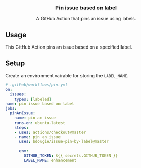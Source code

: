 <h3 align="center">Pin issue based on label</h3>
<p align="center">A GitHub Action that pins an issue using labels.<p>

## Usage

This GitHub Action pins an issue based on a specified label. 


## Setup

Create an environment vairable for storing the `LABEL_NAME`.

```yml
# .github/workflows/pin.yml 
on: 
  issues:
    types: [labeled]
name: pin issue based on label
jobs:
  pinAnIssue:
    name: pin an issue
    runs-on: ubuntu-latest
    steps:
    - uses: actions/checkout@master
    - name: pin an issue
      uses: bdougie/issue-pin-by-label@master

      env:
        GITHUB_TOKEN: ${{ secrets.GITHUB_TOKEN }}
        LABEL_NAME: enhancement
```
